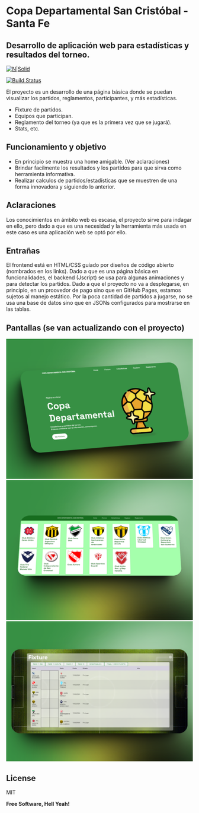 # Copa Departamental San Cristóbal - Santa Fe
## Desarrollo de aplicación web para estadísticas y resultados del torneo.

[![N|Solid](https://cldup.com/dTxpPi9lDf.thumb.png)](https://nodesource.com/products/nsolid)

[![Build Status](https://travis-ci.org/joemccann/dillinger.svg?branch=master)](https://travis-ci.org/joemccann/dillinger)

El proyecto es un desarrollo de una página básica donde se puedan visualizar los partidos, reglamentos, participantes, y más estadísticas. 

- Fixture de partidos.
- Equipos que participan.
- Reglamento del torneo (ya que es la primera vez que se jugará).
- Stats, etc.

## Funcionamiento y objetivo

- En principio se muestra una home amigable. (Ver aclaraciones)
- Brindar facilmente los resultados y los partidos para que sirva como herramienta informativa.
- Realizar calculos de partidos/estadísticas que se muestren de una forma innovadora y siguiendo lo anterior.


## Aclaraciones

Los conocimientos en ámbito web es escasa, el proyecto sirve para indagar en ello, pero dado a que es una necesidad y la herramienta más usada en este caso es una aplicación web se optó por ello.

## Entrañas

El frontend está en HTML/CSS guíado por diseños de código abierto (nombrados en los links). Dado a que es una página básica en funcionalidades, el backend (Jscript) se usa para algunas animaciones y para detectar los partidos.
Dado a que el proyecto no va a desplegarse, en principio, en un proovedor de pago sino que en GitHub Pages, estamos sujetos al manejo estático. Por la poca cantidad de partidos a jugarse, no se usa una base de datos sino que en JSONs configurados para mostrarse en las tablas.

## Pantallas (se van actualizando con el proyecto)
![Descripción de la imagen](md/home.png)
![Descripción de la imagen](md/teams.png)
![Descripción de la imagen](md/fixture.png)


## License

MIT

**Free Software, Hell Yeah!**

[//]: # (These are reference links used in the body of this note and get stripped out when the markdown processor does its job. There is no need to format nicely because it shouldn't be seen. Thanks SO - http://stackoverflow.com/questions/4823468/store-comments-in-markdown-syntax)

   [dill]: <https://github.com/joemccann/dillinger>
   [git-repo-url]: <https://github.com/joemccann/dillinger.git>
   [john gruber]: <http://daringfireball.net>
   [df1]: <http://daringfireball.net/projects/markdown/>
   [markdown-it]: <https://github.com/markdown-it/markdown-it>
   [Ace Editor]: <http://ace.ajax.org>
   [node.js]: <http://nodejs.org>
   [Twitter Bootstrap]: <http://twitter.github.com/bootstrap/>
   [jQuery]: <http://jquery.com>
   [@tjholowaychuk]: <http://twitter.com/tjholowaychuk>
   [express]: <http://expressjs.com>
   [AngularJS]: <http://angularjs.org>
   [Gulp]: <http://gulpjs.com>

   [PlDb]: <https://github.com/joemccann/dillinger/tree/master/plugins/dropbox/README.md>
   [PlGh]: <https://github.com/joemccann/dillinger/tree/master/plugins/github/README.md>
   [PlGd]: <https://github.com/joemccann/dillinger/tree/master/plugins/googledrive/README.md>
   [PlOd]: <https://github.com/joemccann/dillinger/tree/master/plugins/onedrive/README.md>
   [PlMe]: <https://github.com/joemccann/dillinger/tree/master/plugins/medium/README.md>
   [PlGa]: <https://github.com/RahulHP/dillinger/blob/master/plugins/googleanalytics/README.md>